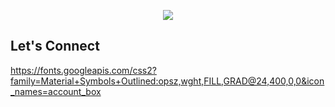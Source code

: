 

<!--
**jlescarlan11/jlescarlan11** is a ✨ _special_ ✨ repository because its `README.md` (this file) appears on your GitHub profile.

Here are some ideas to get you started:

- 🔭 I’m currently working on ...
- 🌱 I’m currently learning ...
- 👯 I’m looking to collaborate on ...
- 🤔 I’m looking for help with ...
- 💬 Ask me about ...
- 📫 How to reach me: ...
- 😄 Pronouns: ...
- ⚡ Fun fact: ...
-->

<p align="center">
  <img src="https://capsule-render.vercel.app/api?text=Hey!👋&animation=fadeIn&type=waving&color=gradient&height=100"/>
</p>

## Let's Connect

<a href="https://www.instagram.com/thepiyushmalhotra/">
https://fonts.googleapis.com/css2?family=Material+Symbols+Outlined:opsz,wght,FILL,GRAD@24,400,0,0&icon_names=account_box
</a>
